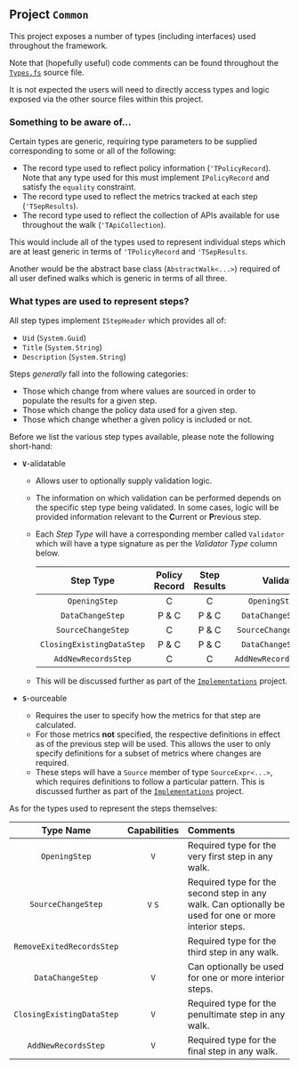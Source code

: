 
## Project `Common`

This project exposes a number of types (including interfaces) used throughout the framework.

Note that (hopefully useful) code comments can be found throughout the [`Types.fs`](/Common/Types.fs) source file.

It is not expected the users will need to directly access types and logic exposed via the other source files within this project.

### Something to be aware of...

Certain types are generic, requiring type parameters to be supplied corresponding to some or all of the following:

* The record type used to reflect policy information (`'TPolicyRecord`). Note that any type used for this must implement `IPolicyRecord` and satisfy the `equality` constraint.
* The record type used to reflect the metrics tracked at each step (`'TSepResults`).
* The record type used to reflect the collection of APIs available for use throughout the walk (`'TApiCollection`).

This would include all of the types used to represent individual steps which are at least generic in terms of `'TPolicyRecord` and `'TSepResults`.

Another would be the abstract base class (`AbstractWalk<...>`) required of all user defined walks which is generic in terms of all three.

### What types are used to represent steps?

All step types implement `IStepHeader` which provides all of:

* `Uid` (`System.Guid`)
* `Title` (`System.String`)
* `Description` (`System.String`)

Steps _generally_ fall into the following categories:

* Those which change from where values are sourced in order to populate the results for a given step.
* Those which change the policy data used for a given step.
* Those which change whether a given policy is included or not.

Before we list the various step types available, please note the following short-hand:

* **`V`**-alidatable
  - Allows user to optionally supply validation logic.
  - The information on which validation can be performed depends on the specific step type being validated. In some cases, logic will be provided information relevant to the **C**urrent or **P**revious step.
  - Each _Step Type_ will have a corresponding member called `Validator` which will have a type signature as per the _Validator Type_ column below. 

      | **Step Type** | **Policy Record** | **Step Results** | **Validator Type** |
      | :-----------: | :---------------: | :--------------: | :----------------: |
      | `OpeningStep` | C | C | `OpeningStepValidator` |
      | `DataChangeStep` | P & C | P & C | `DataChangeStepValidator` |
      | `SourceChangeStep` | C | P & C | `SourceChangeStepValidator` |
      | `ClosingExistingDataStep` | P & C | P & C | `DataChangeStepValidator` |
      | `AddNewRecordsStep` | C | C | `AddNewRecordsStepValidator` |

  - This will be discussed further as part of the [`Implementations`](/Implementations/README.md) project.

* **`S`**-ourceable
  - Requires the user to specify how the metrics for that step are calculated.
  - For those metrics **not** specified, the respective definitions in effect as of the previous step will be used. This allows the user to only specify definitions for a subset of metrics where changes are required.
  - These steps will have a `Source` member of type `SourceExpr<...>`, which requires definitions to follow a particular pattern. This is discussed further as part of the [`Implementations`](/Implementations/README.md) project.

As for the types used to represent the steps themselves:

| **Type Name** | **Capabilities** | **Comments** |
| :-----------: | :--------------: | :----------- |
| `OpeningStep` | `V` | Required type for the very first step in any walk. |
| `SourceChangeStep` | `V` `S` | Required type for the second step in any walk. Can optionally be used for one or more interior steps. |
| `RemoveExitedRecordsStep` | | Required type for the third step in any walk. |
| `DataChangeStep` | `V` | Can optionally be used for one or more interior steps. |
| `ClosingExistingDataStep` | `V` | Required type for the penultimate step in any walk. |
| `AddNewRecordsStep` | `V` | Required type for the final step in any walk. |

